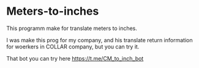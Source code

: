 # Meters-to-inches
This programm make for translate meters to inches.

I was make this prog for my company, and his translate return information for woerkers in COLLAR company, but you can try it. 

That bot you can try here https://t.me/CM_to_inch_bot
